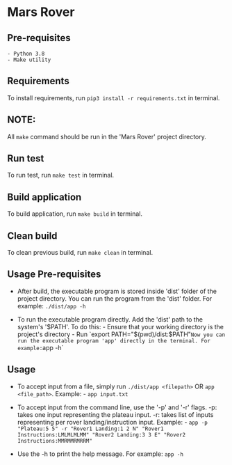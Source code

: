 # Mars Rover

## Pre-requisites
    - Python 3.8
    - Make utility


## Requirements
To install requirements, run `pip3 install -r requirements.txt` in terminal.


## NOTE: 
All `make` command should be run in the 'Mars Rover' project directory.


## Run test
To run test, run `make test` in terminal.


## Build application
To build application, run `make build` in terminal.


## Clean build
To clean previous build, run `make clean` in terminal.


## Usage Pre-requisites
- After build, the executable program is stored inside 'dist' folder of the project directory.
    You can run the program from the 'dist' folder. For example: `./dist/app -h`

- To run the executable program directly. Add the 'dist' path to the system's '$PATH'.
    To do this:
        - Ensure that your working directory is the project's directory
        - Run `export PATH="$(pwd)/dist:$PATH"`
        Now you can run the executable program 'app' directly in the terminal. For example: `app -h`


## Usage
- To accept input from a file, simply run `./dist/app <filepath>` OR `app <file_path>`.
    Example: 
        - `app input.txt`

- To accept input from the command line, use the '-p' and '-r' flags.
    -p: takes one input representing the plateau input.
    -r: takes list of inputs representing per rover landing/instruction input.
    Example:
        - `app -p "Plateau:5 5" -r "Rover1 Landing:1 2 N" "Rover1 Instructions:LMLMLMLMM" "Rover2 Landing:3 3 E" "Rover2 Instructions:MMRMMRMRRM"`

- Use the -h to print the help message. For example: `app -h`
